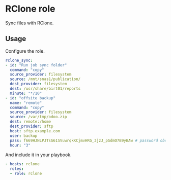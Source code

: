 # RClone role

Sync files with RClone.

## Usage

Configure the role.

```yml
rclone_sync:
- id: "Run job sync folder"
  command: "copy"
  source_provider: filesystem
  source: /mnt/snas1/publication/
  dest_provider: filesystem
  dest: /usr/share/birt01/reports
  minute: "*/10"
- id: "offsite backup"
  name: "remote"
  command: "copy"
  source_provider: filesystem
  source: /var/tmp/odoo.zip
  dest: remote:/home
  dest_provider: sftp
  host: sftp.example.com
  user: backup
  pass: f669HJNLPJTsG61SVuwrqkKCjmvHRG_3jzJ_pGdmO7B9yBAw # password obscured with rclone
  hour: "3"
```

And include it in your playbook.

```yml
- hosts: rclone
  roles:
  - role: rclone
```
